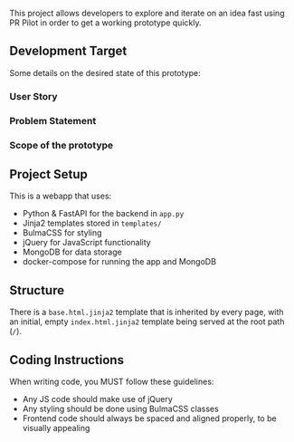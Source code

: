 This project allows developers to explore and iterate on an idea fast 
using PR Pilot in order to get a working prototype quickly.

## Development Target
Some details on the desired state of this prototype:

### User Story
<TODO>

### Problem Statement
<TODO>

### Scope of the prototype
<TODO>

## Project Setup
This is a webapp that uses:
- Python & FastAPI for the backend in `app.py`
- Jinja2 templates stored in `templates/`
- BulmaCSS for styling
- jQuery for JavaScript functionality
- MongoDB for data storage
- docker-compose for running the app and MongoDB

## Structure
There is a `base.html.jinja2` template that is inherited by every page,
with an initial, empty `index.html.jinja2` template being served at the root path (`/`).

## Coding Instructions
When writing code, you MUST follow these guidelines:
- Any JS code should make use of jQuery
- Any styling should be done using BulmaCSS classes
- Frontend code should always be spaced and aligned properly, to be visually appealing
